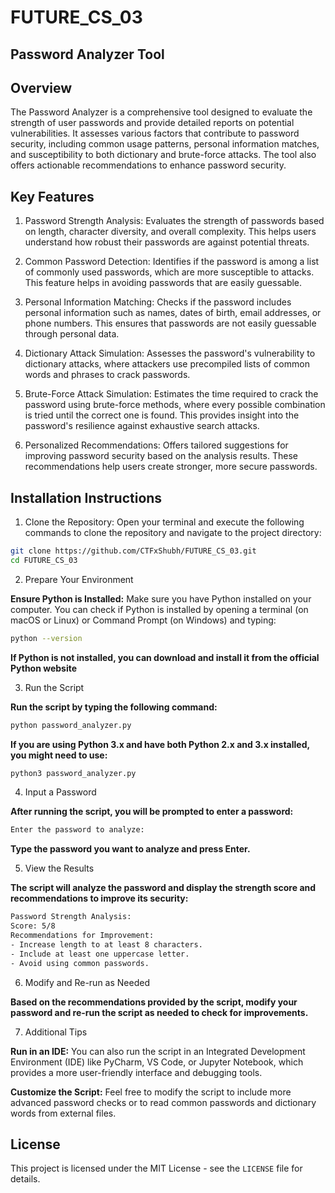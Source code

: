 # FUTURE_CS_03
## Password Analyzer Tool
 
## Overview

The Password Analyzer is a comprehensive tool designed to evaluate the strength of user passwords and provide detailed reports on potential vulnerabilities. It assesses various factors that contribute to password security, including common usage patterns, personal information matches, and susceptibility to both dictionary and brute-force attacks. The tool also offers actionable recommendations to enhance password security.

## Key Features

1. Password Strength Analysis: Evaluates the strength of passwords based on length, character diversity, and overall complexity. This helps users understand how robust their passwords are against potential threats.

2. Common Password Detection: Identifies if the password is among a list of commonly used passwords, which are more susceptible to attacks. This feature helps in avoiding passwords that are easily guessable.

3. Personal Information Matching: Checks if the password includes personal information such as names, dates of birth, email addresses, or phone numbers. This ensures that passwords are not easily guessable through personal data.

4. Dictionary Attack Simulation: Assesses the password's vulnerability to dictionary attacks, where attackers use precompiled lists of common words and phrases to crack passwords.

5. Brute-Force Attack Simulation: Estimates the time required to crack the password using brute-force methods, where every possible combination is tried until the correct one is found. This provides insight into the password's resilience against exhaustive search attacks.

6. Personalized Recommendations: Offers tailored suggestions for improving password security based on the analysis results. These recommendations help users create stronger, more secure passwords.

## Installation Instructions

1. Clone the Repository: Open your terminal and execute the following commands to clone the repository and navigate to the project directory:

 ```bash
 git clone https://github.com/CTFxShubh/FUTURE_CS_03.git
 cd FUTURE_CS_03
 ```

2. Prepare Your Environment

**Ensure Python is Installed:** Make sure you have Python installed on your computer. You can check if Python is installed by opening a terminal (on macOS or Linux) or Command Prompt (on Windows) and typing:

```sh
python --version
```
**If Python is not installed, you can download and install it from the official Python website**

3. Run the Script

**Run the script by typing the following command:**

```bash
python password_analyzer.py
```

**If you are using Python 3.x and have both Python 2.x and 3.x installed, you might need to use:**

 ```bash
python3 password_analyzer.py
```

4. Input a Password

**After running the script, you will be prompted to enter a password:**

```bash
Enter the password to analyze:
```

**Type the password you want to analyze and press Enter.**

5. View the Results

**The script will analyze the password and display the strength score and recommendations to improve its security:**

```bash
Password Strength Analysis:
Score: 5/8
Recommendations for Improvement:
- Increase length to at least 8 characters.
- Include at least one uppercase letter.
- Avoid using common passwords.
```

6. Modify and Re-run as Needed

**Based on the recommendations provided by the script, modify your password and re-run the script as needed to check for improvements.**

7. Additional Tips

**Run in an IDE:** You can also run the script in an Integrated Development Environment (IDE) like PyCharm, VS Code, or Jupyter Notebook, which provides a more user-friendly interface and debugging tools.

**Customize the Script:** Feel free to modify the script to include more advanced password checks or to read common passwords and dictionary words from external files.

## License

This project is licensed under the MIT License - see the `LICENSE` file for details.

